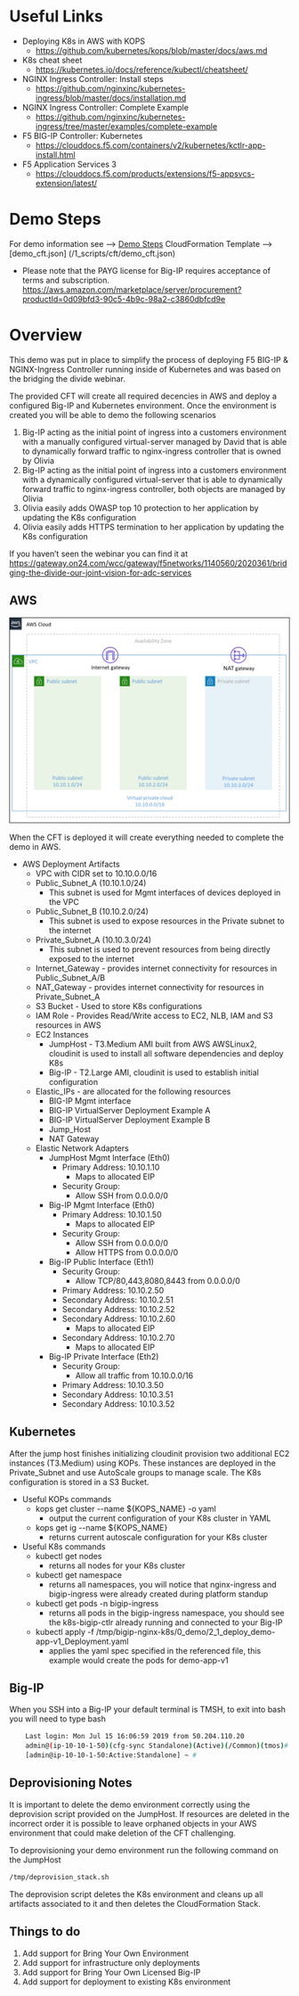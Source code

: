 # Useful Links
* Deploying K8s in AWS with KOPS
    * https://github.com/kubernetes/kops/blob/master/docs/aws.md
* K8s cheat sheet
    * https://kubernetes.io/docs/reference/kubectl/cheatsheet/
* NGINX Ingress Controller: Install steps
    * https://github.com/nginxinc/kubernetes-ingress/blob/master/docs/installation.md
* NGINX Ingress Controller: Complete Example
    * https://github.com/nginxinc/kubernetes-ingress/tree/master/examples/complete-example
* F5 BIG-IP Controller: Kubernetes
    * https://clouddocs.f5.com/containers/v2/kubernetes/kctlr-app-install.html
* F5 Application Services 3
    * https://clouddocs.f5.com/products/extensions/f5-appsvcs-extension/latest/

# Demo Steps
For demo information see --> [Demo Steps](/0_demo/readme.md)
CloudFormation Template --> [demo_cft.json] (/1_scripts/cft/demo_cft.json)

* Please note that the PAYG license for Big-IP requires acceptance of terms and subscription. https://aws.amazon.com/marketplace/server/procurement?productId=0d09bfd3-90c5-4b9c-98a2-c3860dbfcd9e

# Overview
This demo was put in place to simplify the process of deploying F5 BIG-IP & NGINX-Ingress Controller running inside of Kubernetes and was based on the bridging the divide webinar.

The provided CFT will create all required decencies in AWS and deploy a configured Big-IP and Kubernetes environment. Once the environment is created you will be able to demo the following scenarios
1.	Big-IP acting as the initial point of ingress into a customers environment with a manually configured virtual-server managed by David that is able to dynamically forward traffic to nginx-ingress controller that is owned by Olivia
2.	Big-IP acting as the initial point of ingress into a customers environment with a dynamically configured virtual-server that is able to dynamically forward traffic to nginx-ingress controller, both objects are managed by Olivia
3.	Olivia easily adds OWASP top 10 protection to her application by updating the K8s configuration
4.	Olivia easily adds HTTPS termination to her application by updating the K8s configuration

If you haven’t seen the webinar you can find it at https://gateway.on24.com/wcc/gateway/f5networks/1140560/2020361/bridging-the-divide-our-joint-vision-for-adc-services


## AWS
![Example VPC Architecture](/2_images/Env_VPC.png)

When the CFT is deployed it will create everything needed to complete the demo in AWS.
- AWS Deployment Artifacts
    - VPC with CIDR set to 10.10.0.0/16
    - Public_Subnet_A (10.10.1.0/24)
        - This subnet is used for Mgmt interfaces of devices deployed in the VPC
    - Public_Subnet_B (10.10.2.0/24)
        - This subnet is used to expose resources in the Private subnet to the internet
    - Private_Subnet_A (10.10.3.0/24)
        - This subnet is used to prevent resources from being directly exposed to the internet
    - Internet_Gateway - provides internet connectivity for resources in Public_Subnet_A/B
    - NAT_Gateway - provides internet connectivity for resources in Private_Subnet_A
    - S3 Bucket - Used to store K8s configurations
    - IAM Role - Provides Read/Write access to EC2, NLB, IAM and S3 resources in AWS
    - EC2 Instances
        - JumpHost - T3.Medium AMI built from AWS AWSLinux2, cloudinit is used to install all software dependencies and deploy K8s
        - Big-IP - T2.Large AMI, cloudinit is used to establish initial configuration
    - Elastic_IPs - are allocated for the following resources
        - BIG-IP Mgmt interface
        - BIG-IP VirtualServer Deployment Example A
        - BIG-IP VirtualServer Deployment Example B
        - Jump_Host
        - NAT Gateway
    - Elastic Network Adapters
        - JumpHost Mgmt Interface (Eth0)
            - Primary Address: 10.10.1.10
                - Maps to allocated EIP
            - Security Group:
                - Allow SSH from 0.0.0.0/0
        - Big-IP Mgmt Interface (Eth0)
            - Primary Address: 10.10.1.50
                - Maps to allocated EIP
            - Security Group:
                - Allow SSH from 0.0.0.0/0
                - Allow HTTPS from 0.0.0.0/0
        - Big-IP Public Interface (Eth1)
            - Security Group:
                - Allow TCP/80,443,8080,8443 from 0.0.0.0/0
            - Primary Address: 10.10.2.50
            - Secondary Address: 10.10.2.51
            - Secondary Address: 10.10.2.52
            - Secondary Address: 10.10.2.60
                - Maps to allocated EIP
            - Secondary Address: 10.10.2.70
                - Maps to allocated EIP
        - Big-IP Private Interface (Eth2)
            - Security Group:
                - Allow all traffic from 10.10.0.0/16
            - Primary Address: 10.10.3.50
            - Secondary Address: 10.10.3.51
            - Secondary Address: 10.10.3.52

## Kubernetes
After the jump host finishes initializing cloudinit provision two additional EC2 instances (T3.Medium) using KOPs. These instances are deployed in the Private_Subnet and use AutoScale groups to manage scale. The K8s configuration is stored in a S3 Bucket.

- Useful KOPs commands
    - kops get cluster --name ${KOPS_NAME} -o yaml
        - output the current configuration of your K8s cluster in YAML
    - kops get ig --name ${KOPS_NAME}
        - returns current autoscale configuration for your K8s cluster
- Useful K8s commands
    - kubectl get nodes
        - returns all nodes for your K8s cluster
    - kubectl get namespace
        - returns all namespaces, you will notice that nginx-ingress and bigip-ingress were already created during platform standup
    - kubectl get pods -n bigip-ingress
        - returns all pods in the bigip-ingress namespace, you should see the k8s-bigip-ctlr already running and connected to your Big-IP
    - kubectl apply -f /tmp/bigip-nginx-k8s/0_demo/2_1_deploy_demo-app-v1_Deployment.yaml
        - applies the yaml spec specified in the referenced file, this example would create the pods for demo-app-v1

## Big-IP
When you SSH into a Big-IP your default terminal is TMSH, to exit into bash you will need to type bash

```bash
    Last login: Mon Jul 15 16:06:59 2019 from 50.204.110.20
    admin@(ip-10-10-1-50)(cfg-sync Standalone)(Active)(/Common)(tmos)# bash
    [admin@ip-10-10-1-50:Active:Standalone] ~ #
```

## Deprovisioning Notes
It is important to delete the demo environment correctly using the deprovision script provided on the JumpHost. If resources are deleted in the incorrect order it is possible to leave orphaned objects in your AWS environment that could make deletion of the CFT challenging.

To deprovisioning your demo environment run the following command on the JumpHost
```bash
/tmp/deprovision_stack.sh
```

The deprovision script deletes the K8s environment and cleans up all artifacts associated to it and then deletes the CloudFormation Stack.

## Things to do
1. Add support for Bring Your Own Environment
1. Add support for infrastructure only deployments
1. Add support for Bring Your Own Licensed Big-IP
1. Add support for deployment to existing K8s environment
